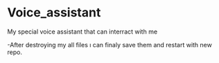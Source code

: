 # Voice_assistant
My special voice assistant that can interract with me


-After destroying my all files ı can finaly save them and restart with new repo.
